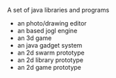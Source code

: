 A set of java libraries and programs
- an photo/drawing editor
- an based jogl engine
- an 3d game
- an java gadget system
- an 2d swarm prototype
- an 2d library prototype
- an 2d game prototype